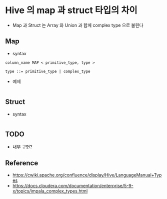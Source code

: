 # Hive 의 map 과 struct 타입의 차이

* Map 과 Struct 는 Array 와 Union 과 함께 complex type 으로 불린다

## Map
* syntax
```
column_name MAP < primitive_type, type >

type ::= primitive_type | complex_type
```
* 예제
```

```

## Struct
* syntax
```
```

## TODO
* 내부 구현?

## Reference
* https://cwiki.apache.org/confluence/display/Hive/LanguageManual+Types
* https://docs.cloudera.com/documentation/enterprise/5-9-x/topics/impala_complex_types.html